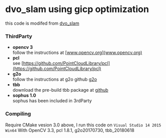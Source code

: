 # dvo_slam using gicp optimization
 this code is modifed from [dvo_slam](https://github.com//tum-vision/dvo_slam)

### ThirdParty
- **opencv 3**   
  follow the instructions at [www.opencv.org](www.opencv.org)
- **pcl**   
  see [https://github.com/PointCloudLibrary/pcl](https://github.com/PointCloudLibrary/pcl)
- **g2o**   
  follow the instructions at g2o github [g2o](https://github.com/RainerKuemmerle/g2o)
- **tbb**   
  download the pre-build tbb package at [github](https://github.com/01org/tbb/releases)
- **sophus 1.0**   
  sophus has been included in 3rdParty   
### Compiling
Require CMake vesion 3.0 above, I run this code on `Visual Studio 14 2015 Win64` With OpenCV 3.3, pcl 1.8.1, g2o20170730, tbb_20180618
